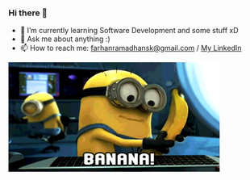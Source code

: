 ### Hi there 👋
 
- 🌱 I’m currently learning Software Development and some stuff xD
- 💬 Ask me about anything :)
- 📫 How to reach me: farhanramadhansk@gmail.com / [My LinkedIn](https://www.linkedin.com/in/farhanramadhansk/)

![Hello](pictures/minion.gif)

<!--
**farhanramadhan/farhanramadhan** is a ✨ _special_ ✨ repository because its `README.md` (this file) appears on your GitHub profile.

Here are some ideas to get you started:

- 🔭 I’m currently working on ...
- 🌱 I’m currently learning ...
- 👯 I’m looking to collaborate on ...
- 🤔 I’m looking for help with ...
- 💬 Ask me about ...
- 📫 How to reach me: ...
- 😄 Pronouns: ...
- ⚡ Fun fact: ...
-->
